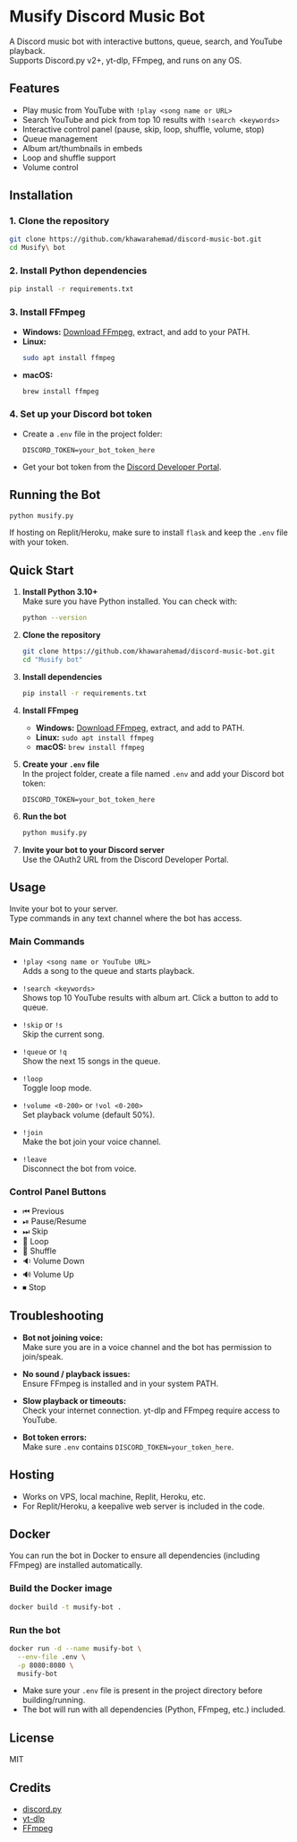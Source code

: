 # Musify Discord Music Bot

A Discord music bot with interactive buttons, queue, search, and YouTube playback.  
Supports Discord.py v2+, yt-dlp, FFmpeg, and runs on any OS.

## Features

- Play music from YouTube with `!play <song name or URL>`
- Search YouTube and pick from top 10 results with `!search <keywords>`
- Interactive control panel (pause, skip, loop, shuffle, volume, stop)
- Queue management
- Album art/thumbnails in embeds
- Loop and shuffle support
- Volume control

## Installation

### 1. Clone the repository

```bash
git clone https://github.com/khawarahemad/discord-music-bot.git
cd Musify\ bot
```

### 2. Install Python dependencies

```bash
pip install -r requirements.txt
```

### 3. Install FFmpeg

- **Windows:** [Download FFmpeg](https://ffmpeg.org/download.html), extract, and add to your PATH.
- **Linux:**  
  ```bash
  sudo apt install ffmpeg
  ```
- **macOS:**  
  ```bash
  brew install ffmpeg
  ```

### 4. Set up your Discord bot token

- Create a `.env` file in the project folder:
  ```
  DISCORD_TOKEN=your_bot_token_here
  ```
- Get your bot token from the [Discord Developer Portal](https://discord.com/developers/applications).

## Running the Bot

```bash
python musify.py
```

If hosting on Replit/Heroku, make sure to install `flask` and keep the `.env` file with your token.

## Quick Start

1. **Install Python 3.10+**  
   Make sure you have Python installed. You can check with:
   ```bash
   python --version
   ```

2. **Clone the repository**
   ```bash
   git clone https://github.com/khawarahemad/discord-music-bot.git
   cd "Musify bot"
   ```

3. **Install dependencies**
   ```bash
   pip install -r requirements.txt
   ```

4. **Install FFmpeg**  
   - **Windows:** [Download FFmpeg](https://ffmpeg.org/download.html), extract, and add to PATH.
   - **Linux:** `sudo apt install ffmpeg`
   - **macOS:** `brew install ffmpeg`

5. **Create your `.env` file**  
   In the project folder, create a file named `.env` and add your Discord bot token:
   ```
   DISCORD_TOKEN=your_bot_token_here
   ```

6. **Run the bot**
   ```bash
   python musify.py
   ```

7. **Invite your bot to your Discord server**  
   Use the OAuth2 URL from the Discord Developer Portal.

## Usage

Invite your bot to your server.  
Type commands in any text channel where the bot has access.

### Main Commands

- `!play <song name or YouTube URL>`  
  Adds a song to the queue and starts playback.

- `!search <keywords>`  
  Shows top 10 YouTube results with album art. Click a button to add to queue.

- `!skip` or `!s`  
  Skip the current song.

- `!queue` or `!q`  
  Show the next 15 songs in the queue.

- `!loop`  
  Toggle loop mode.

- `!volume <0-200>` or `!vol <0-200>`  
  Set playback volume (default 50%).

- `!join`  
  Make the bot join your voice channel.

- `!leave`  
  Disconnect the bot from voice.

### Control Panel Buttons

- ⏮ Previous
- ⏯ Pause/Resume
- ⏭ Skip
- 🔁 Loop
- 🔀 Shuffle
- 🔉 Volume Down
- 🔊 Volume Up
- ⏹ Stop

## Troubleshooting

- **Bot not joining voice:**  
  Make sure you are in a voice channel and the bot has permission to join/speak.

- **No sound / playback issues:**  
  Ensure FFmpeg is installed and in your system PATH.

- **Slow playback or timeouts:**  
  Check your internet connection. yt-dlp and FFmpeg require access to YouTube.

- **Bot token errors:**  
  Make sure `.env` contains `DISCORD_TOKEN=your_token_here`.

## Hosting

- Works on VPS, local machine, Replit, Heroku, etc.
- For Replit/Heroku, a keepalive web server is included in the code.

## Docker

You can run the bot in Docker to ensure all dependencies (including FFmpeg) are installed automatically.

### Build the Docker image

```bash
docker build -t musify-bot .
```

### Run the bot

```bash
docker run -d --name musify-bot \
  --env-file .env \
  -p 8080:8080 \
  musify-bot
```

- Make sure your `.env` file is present in the project directory before building/running.
- The bot will run with all dependencies (Python, FFmpeg, etc.) included.

## License

MIT

## Credits

- [discord.py](https://github.com/Rapptz/discord.py)
- [yt-dlp](https://github.com/yt-dlp/yt-dlp)
- [FFmpeg](https://ffmpeg.org/)

